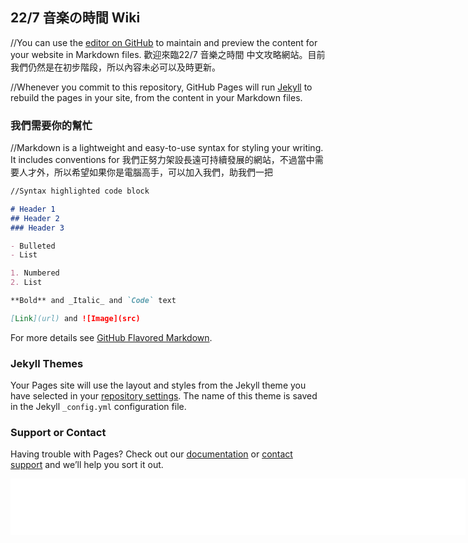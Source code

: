 ## 22/7 音楽の時間 Wiki

//You can use the [editor on GitHub](https://github.com/Lo1111Chung/22-7-music-time-wiki/edit/master/index.md) to maintain and preview the content for your website in Markdown files.
歡迎來臨22/7 音樂之時間 中文攻略網站。目前我們仍然是在初步階段，所以內容未必可以及時更新。

//Whenever you commit to this repository, GitHub Pages will run [Jekyll](https://jekyllrb.com/) to rebuild the pages in your site, from the content in your Markdown files.

### 我們需要你的幫忙

//Markdown is a lightweight and easy-to-use syntax for styling your writing. It includes conventions for
我們正努力架設長遠可持續發展的網站，不過當中需要人才外，所以希望如果你是電腦高手，可以加入我們，助我們一把
```markdown
//Syntax highlighted code block

# Header 1
## Header 2
### Header 3

- Bulleted
- List

1. Numbered
2. List

**Bold** and _Italic_ and `Code` text

[Link](url) and ![Image](src)
```

For more details see [GitHub Flavored Markdown](https://guides.github.com/features/mastering-markdown/).

### Jekyll Themes

Your Pages site will use the layout and styles from the Jekyll theme you have selected in your [repository settings](https://github.com/Lo1111Chung/22-7-music-time-wiki/settings). The name of this theme is saved in the Jekyll `_config.yml` configuration file.

### Support or Contact

Having trouble with Pages? Check out our [documentation](https://help.github.com/categories/github-pages-basics/) or [contact support](https://github.com/contact) and we’ll help you sort it out.

<iframe data-aa="1409923" src="//ad.a-ads.com/1409923?size=728x90" scrolling="no" style="width:728px; height:90px; border:0px; padding:0; overflow:hidden" allowtransparency="true"></iframe>

